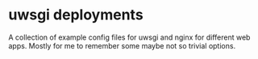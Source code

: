 uwsgi deployments
=================

A collection of example config files for uwsgi and nginx for different web apps.
Mostly for me to remember some maybe not so trivial options.
